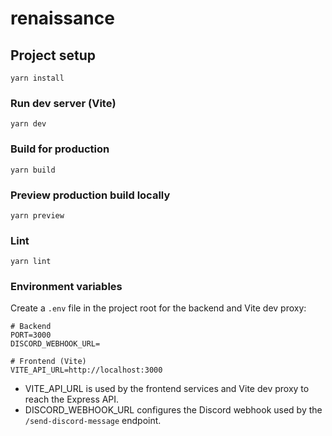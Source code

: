 # renaissance

## Project setup

```
yarn install
```

### Run dev server (Vite)

```
yarn dev
```

### Build for production

```
yarn build
```

### Preview production build locally

```
yarn preview
```

### Lint

```
yarn lint
```

### Environment variables

Create a `.env` file in the project root for the backend and Vite dev proxy:

```
# Backend
PORT=3000
DISCORD_WEBHOOK_URL=

# Frontend (Vite)
VITE_API_URL=http://localhost:3000
```

- VITE_API_URL is used by the frontend services and Vite dev proxy to reach the Express API.
- DISCORD_WEBHOOK_URL configures the Discord webhook used by the `/send-discord-message` endpoint.
